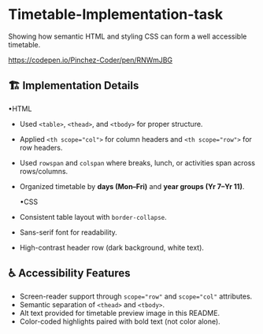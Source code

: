 # Timetable-Implementation-task

Showing how semantic HTML and styling CSS can form a well accessible timetable. 

https://codepen.io/Pinchez-Coder/pen/RNWmJBG


## 🏗️ Implementation Details

  •HTML
- Used `<table>`, `<thead>`, and `<tbody>` for proper structure.
- Applied `<th scope="col">` for column headers and `<th scope="row">` for row headers.
- Used `rowspan` and `colspan` where breaks, lunch, or activities span across rows/columns.
- Organized timetable by **days (Mon–Fri)** and **year groups (Yr 7–Yr 11)**.

   •CSS
- Consistent table layout with `border-collapse`.
- Sans-serif font for readability.
- High-contrast header row (dark background, white text).


## ♿ Accessibility Features
- Screen-reader support through `scope="row"` and `scope="col"` attributes.
- Semantic separation of `<thead>` and `<tbody>`.
- Alt text provided for timetable preview image in this README.
- Color-coded highlights paired with bold text (not color alone).
